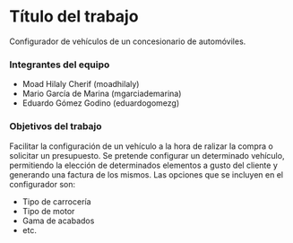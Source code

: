 # Título del trabajo
Configurador de vehículos de un concesionario de automóviles.

### Integrantes del equipo

* Moad Hilaly Cherif (moadhilaly) 
* Mario García de Marina (mgarciademarina) 
* Eduardo Gómez Godino (eduardogomezg)

### Objetivos del trabajo

Facilitar la configuración de un vehículo a la hora de ralizar la compra o solicitar un presupuesto. 
Se pretende configurar un determinado vehículo, permitiendo la elección de determinados elementos a gusto del cliente y generando una factura de los mismos.
Las opciones que se incluyen en el configurador son:
  * Tipo de carrocería 
  * Tipo de motor   
  * Gama de acabados   
  * etc.
